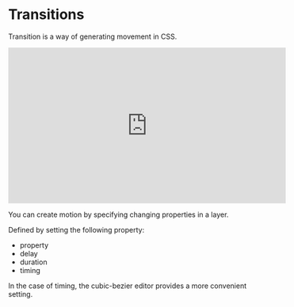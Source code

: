 # Transitions

Transition is a way of generating movement in CSS.

<iframe width="560" height="315" src="https://www.youtube.com/embed/cI2W2fH-igo" frameborder="0" allow="accelerometer; autoplay; encrypted-media; gyroscope; picture-in-picture" allowfullscreen></iframe>

You can create motion by specifying changing properties in a layer.

Defined by setting the following property:

* property
* delay
* duration
* timing

In the case of timing, the cubic-bezier editor provides a more convenient setting.